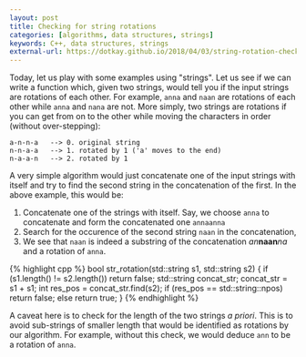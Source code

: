 ```yaml
---
layout: post
title: Checking for string rotations
categories: [algorithms, data structures, strings]
keywords: C++, data structures, strings
external-url: https://dotkay.github.io/2018/04/03/string-rotation-check
---
```


Today, let us play with some examples using "strings". Let us see if we can write a function which, given two strings, would tell you if the input strings are rotations of each other. For example, `anna` and `naan` are rotations of each other while `anna` and `nana` are not. More simply, two strings are rotations if you can get from on to the other while moving the characters in order (without over-stepping):

```
a-n-n-a   --> 0. original string
n-n-a-a   --> 1. rotated by 1 ('a' moves to the end)
n-a-a-n   --> 2. rotated by 1
```

A very simple algorithm would just concatenate one of the input strings with itself and try to find the second string in the concatenation of the first. In the above example, this would be:

1. Concatenate one of the strings with itself. Say, we choose `anna` to concatenate and form the concatenated one `annaanna`
2. Search for the occurence of the second string `naan` in the concatenation,
3. We see that `naan` is indeed a substring of the concatenation _an_**naan**_na_ and a rotation of `anna`. 

{% highlight cpp %}
bool str_rotation(std::string s1, std::string s2)
{
  if (s1.length() != s2.length())
    return false;
  std::string concat_str;
  concat_str = s1 + s1;
  int res_pos = concat_str.find(s2);
  if (res_pos == std::string::npos)
    return false;
  else 
    return true;
}
{% endhighlight %}

A caveat here is to check for the length of the two strings _a priori_. This is to avoid sub-strings of smaller length that would be identified as rotations by our algorithm. For example, without this check, we would deduce `ann` to be a rotation of `anna`.
